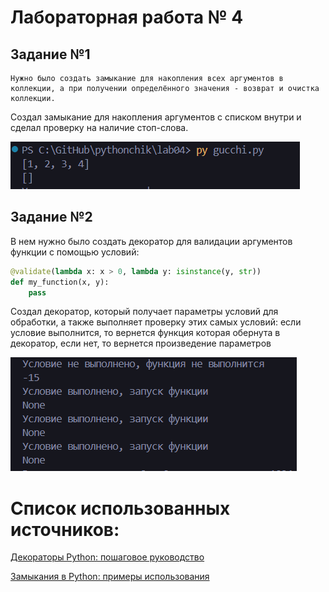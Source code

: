 # Лабораторная работа № 4
## Задание №1
	Нужно было создать замыкание для накопления всех аргументов в коллекции, а при получении определённого значения - возврат и очистка коллекции.

Создал замыкание для накопления аргументов с списком внутри и сделал проверку на наличие стоп-слова.

![alt text](screen/image20250311103405.png)
## Задание №2
В нем нужно было создать декоратор для валидации аргументов функции с помощью условий:

```python
@validate(lambda x: x > 0, lambda y: isinstance(y, str))
def my_function(x, y):
    pass
```
Создал декоратор, который получает параметры условий для обработки, а также выполняет проверку этих самых условий: если условие выполнится, то вернется функция которая обернута в декоратор, если нет, то вернется произведение параметров

![alt text](screen/image.png)

# Список использованных источников:
[Декораторы Python: пошаговое руководство](https://habr.com/ru/companies/otus/articles/727590/)

[Замыкания в Python: примеры использования](https://habr.com/ru/articles/862692/)
